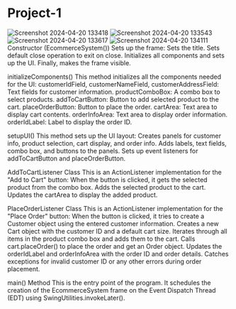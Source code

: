 # Project-1
![Screenshot 2024-04-20 133418](https://github.com/basmalamoataz/Project-BasmalaMoataz/assets/89751842/4d4ac55c-d1ea-4ec5-9783-ecd03c6bfc50)
![Screenshot 2024-04-20 133543](https://github.com/basmalamoataz/Project-BasmalaMoataz/assets/89751842/682c1b22-7c6e-45e6-afa0-7997cb18f719)
![Screenshot 2024-04-20 133617](https://github.com/basmalamoataz/Project-BasmalaMoataz/assets/89751842/7cf22dec-bf0c-4cfc-8091-5bf03ccc4bef)
![Screenshot 2024-04-20 134111](https://github.com/basmalamoataz/Project-BasmalaMoataz/assets/89751842/bf8421a8-0768-487a-81d2-592b38cf9622)
Constructor (EcommerceSystem())
Sets up the frame:
Sets the title.
Sets default close operation to exit on close.
Initializes all components and sets up the UI.
Finally, makes the frame visible.

initializeComponents()
This method initializes all the components needed for the UI:
customerIdField, customerNameField, customerAddressField: Text fields for customer information.
productComboBox: A combo box to select products.
addToCartButton: Button to add selected product to the cart.
placeOrderButton: Button to place the order.
cartArea: Text area to display cart contents.
orderInfoArea: Text area to display order information.
orderIdLabel: Label to display the order ID.

setupUI()
This method sets up the UI layout:
Creates panels for customer info, product selection, cart display, and order info.
Adds labels, text fields, combo box, and buttons to the panels.
Sets up event listeners for addToCartButton and placeOrderButton.

AddToCartListener Class
This is an ActionListener implementation for the "Add to Cart" button:
When the button is clicked, it gets the selected product from the combo box.
Adds the selected product to the cart.
Updates the cartArea to display the added product.

PlaceOrderListener Class
This is an ActionListener implementation for the "Place Order" button:
When the button is clicked, it tries to create a Customer object using the entered customer information.
Creates a new Cart object with the customer ID and a default cart size.
Iterates through all items in the product combo box and adds them to the cart.
Calls cart.placeOrder() to place the order and get an Order object.
Updates the orderIdLabel and orderInfoArea with the order ID and order details.
Catches exceptions for invalid customer ID or any other errors during order placement.

main() Method
This is the entry point of the program.
It schedules the creation of the EcommerceSystem frame on the Event Dispatch Thread (EDT) using SwingUtilities.invokeLater().



    
    

